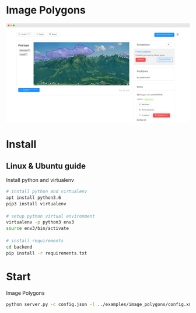 
# Image Polygons

![Image Polygons](/images/screenshots/image_polygons.png "Image Polygons")

# Install

## Linux & Ubuntu guide

Install python and virtualenv 

```bash
# install python and virtualenv 
apt install python3.6
pip3 install virtualenv

# setup python virtual environment 
virtualenv -p python3 env3
source env3/bin/activate

# install requirements 
cd backend
pip install -r requirements.txt
```

# Start

Image Polygons

```bash
python server.py -c config.json -l ../examples/image_polygons/config.xml -i ../examples/image_polygons/tasks.json -o output
```
